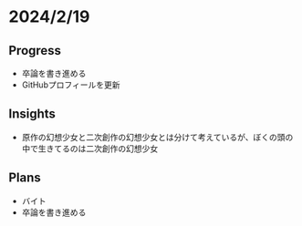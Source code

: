 # 2024/2/19

## Progress

- 卒論を書き進める
- GitHubプロフィールを更新

## Insights

- 原作の幻想少女と二次創作の幻想少女とは分けて考えているが、ぼくの頭の中で生きてるのは二次創作の幻想少女

## Plans

- バイト
- 卒論を書き進める
